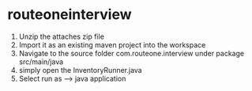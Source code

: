 # routeoneinterview
1. Unzip the attaches zip file
2. Import it as an existing maven project into the workspace
3. Navigate to the source folder com.routeone.interview under package src/main/java
4. simply open the InventoryRunner.java
5. Select run as --> java application

